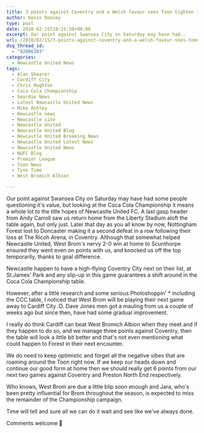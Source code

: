 ```yaml
---
title: 3 points against Coventry and a Welsh favour sees Toon tighten top spot
author: Kevin Doocey
type: post
date: 2010-02-15T19:21:58+00:00
excerpt: Our point against Swansea City on Saturday may have had..
url: /2010/02/15/3-points-against-coventry-and-a-welsh-favour-sees-toon-tighten-top-spot/
dsq_thread_id:
  - "92806303"
categories:
  - Newcastle United News
tags:
  - Alan Shearer
  - Cardiff City
  - Chris Hughton
  - Coca Cola Championship
  - Geordie News
  - Latest Newcastle United News
  - Mike Ashley
  - Newcastle news
  - Newcastle site
  - Newcastle United
  - Newcastle United Blog
  - Newcastle United Breaking News
  - Newcastle United Latest News
  - Newcastle United News
  - NUFC Blog
  - Premier League
  - Toon News
  - Tyne Time
  - West Bromich Albion

---
```


Our point against Swansea City on Saturday may have had some people questioning it's value, but looking at the Coca Cola Championship it means a whole lot to the title hopes of Newcastle United FC. A last gasp header from Andy Carroll saw us return home from the Liberty Stadium aloft the table again, but only just. Later that day as you all know by now, Nottingham Forest  lost to Doncaster making it a second defeat in a row following their loss at The Ricoh Arena, in Coventry. Although that somewhat helped Newcastle United, West Brom's nervy 2-0 win at home to Scunthorpe ensured they went even on points with us, and knocked us off the top temporarily, thanks to goal difference.

Newcastle happen to have a high-flying Coventry City next on their list, at St.James' Park and any slip-up in this game guarantees a shift around in the Coca Cola Championship table.

However, after a little research and some serious Photoshoppin' * including the CCC table, I noticed that West Brom will be playing their next game away to Cardiff City :D. Dave Jones men got a mauling from us a couple of weeks ago but since then, have had some gradual improvement.

I really do think Cardiff can beat West Bromich Albion when they meet and if they happen to do so, and we manage three points against Coventry, then the table will look a little bit better and that's not even mentioning what could happen to Forest in their next encounter.

We do need to keep optimistic and forget all the negative vibes that are roaming around the Toon right now. If we keep our heads down and continue our good form at home then we should really get 6 points from our next two games against Coventry and Preston North End respectively.

Who knows, West Brom are due a little blip soon enough and Jara, who's been pretty influential for Brom throughout the season, is expected to miss the remainder of the Championship campaign.

Time will tell and sure all we can do it wait and see like we've always done.

Comments welcome 🙂
